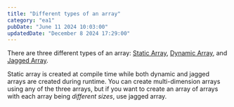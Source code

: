 ```yaml
---
title: "Different types of an array"
category: "ea1"
pubDate: "June 11 2024 10:03:00"
updatedDate: "December 8 2024 17:29:00"
---
```


There are three different types of an array: [Static Array](/note/static-array), [Dynamic Array](/note/dynamic-array), and [Jagged Array](/note/jagged-array).

Static array is created at compile time while both dynamic and jagged arrays are created during runtime. You can create multi-dimension arrays using any of the three arrays, but if you want to create an array of arrays with each array being _different sizes_, use jagged array.